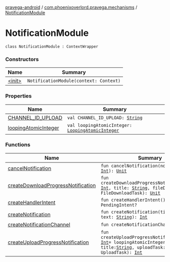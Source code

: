 [pravega-android](../../index.md) / [com.phoenixoverlord.pravega.mechanisms](../index.md) / [NotificationModule](./index.md)

# NotificationModule

`class NotificationModule : ContextWrapper`

### Constructors

| Name | Summary |
|---|---|
| [&lt;init&gt;](-init-.md) | `NotificationModule(context: Context)` |

### Properties

| Name | Summary |
|---|---|
| [CHANNEL_ID_UPLOAD](-c-h-a-n-n-e-l_-i-d_-u-p-l-o-a-d.md) | `val CHANNEL_ID_UPLOAD: `[`String`](https://kotlinlang.org/api/latest/jvm/stdlib/kotlin/-string/index.html) |
| [loopingAtomicInteger](looping-atomic-integer.md) | `val loopingAtomicInteger: `[`LoopingAtomicInteger`](../../com.phoenixoverlord.pravega.utils/-looping-atomic-integer/index.md) |

### Functions

| Name | Summary |
|---|---|
| [cancelNotification](cancel-notification.md) | `fun cancelNotification(notificationId: `[`Int`](https://kotlinlang.org/api/latest/jvm/stdlib/kotlin/-int/index.html)`): `[`Unit`](https://kotlinlang.org/api/latest/jvm/stdlib/kotlin/-unit/index.html) |
| [createDownloadProgressNotification](create-download-progress-notification.md) | `fun createDownloadProgressNotification(id: `[`Int`](https://kotlinlang.org/api/latest/jvm/stdlib/kotlin/-int/index.html)`, title: `[`String`](https://kotlinlang.org/api/latest/jvm/stdlib/kotlin/-string/index.html)`, fileDownloadTask: FileDownloadTask): `[`Unit`](https://kotlinlang.org/api/latest/jvm/stdlib/kotlin/-unit/index.html) |
| [createHandlerIntent](create-handler-intent.md) | `fun createHandlerIntent(): PendingIntent?` |
| [createNotification](create-notification.md) | `fun createNotification(title: `[`String`](https://kotlinlang.org/api/latest/jvm/stdlib/kotlin/-string/index.html)`, text: `[`String`](https://kotlinlang.org/api/latest/jvm/stdlib/kotlin/-string/index.html)`): `[`Int`](https://kotlinlang.org/api/latest/jvm/stdlib/kotlin/-int/index.html) |
| [createNotificationChannel](create-notification-channel.md) | `fun createNotificationChannel(): `[`Unit`](https://kotlinlang.org/api/latest/jvm/stdlib/kotlin/-unit/index.html) |
| [createUploadProgressNotification](create-upload-progress-notification.md) | `fun createUploadProgressNotification(id: `[`Int`](https://kotlinlang.org/api/latest/jvm/stdlib/kotlin/-int/index.html)` = loopingAtomicInteger.nextInt(), title: `[`String`](https://kotlinlang.org/api/latest/jvm/stdlib/kotlin/-string/index.html)`, uploadTask: UploadTask): `[`Int`](https://kotlinlang.org/api/latest/jvm/stdlib/kotlin/-int/index.html) |
